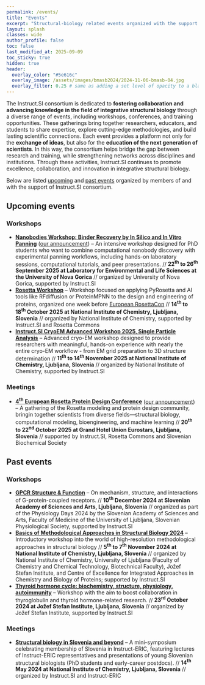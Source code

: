 ```yaml
---
permalink: /events/
title: "Events"
excerpt: "Structural-biology related events organized with the support of Instruct.SI consortium"
layout: splash
classes: wide
author_profile: false
toc: false
last_modified_at: 2025-09-09
toc_sticky: true
hidden: true
header:
  overlay_color: "#5e616c"
  overlay_image: /assets/images/bmasb2024/2024-11-06-bmasb-04.jpg
  overlay_filter: 0.25 # same as adding a set level of opacity to a black background
---
```


The Instruct.SI consortium is dedicated to **fostering collaboration and advancing knowledge in the field of integrative structural biology** through a diverse range of events, including workshops, conferences, and training opportunities. These gatherings bring together researchers, educators, and students to share expertise, explore cutting-edge methodologies, and build lasting scientific connections. Each event provides a platform not only for the **exchange of ideas**, but also for the **education of the next generation of scientists**. In this way, the consortium helps bridge the gap between research and training, while strengthening networks across disciplines and institutions. Through these activities, Instruct.SI continues to promote excellence, collaboration, and innovation in integrative structural biology.

Below are listed [upcoming](/events/#upcoming-events) and [past events](/events/#past-events) organized by members of and with the support of Instruct.SI consortium.

## Upcoming events

### Workshops

- [**Nanobodies Workshop: Binder Recovery by In Silico and In Vitro Panning**](https://indico.ijs.si/event/2966/) ([our announcement](/events/nanobodies_workshop_2025/)) – An intensive workshop designed for PhD students who want to combine computational nanobody discovery with experimental panning workflows, including hands-on laboratory sessions, computational tutorials, and peer presentations. // **22<sup>th</sup> to 26<sup>th</sup> September 2025 at Laboratory for Environmental and Life Sciences at the University of Nova Gorica** // organized by University of Nova Gorica, supported by Instruct.SI
- [**Rosetta Workshop**](/events/rosetta_workshop_2025) – Workshop focused on applying PyRosetta and AI tools like RFdiffusion or ProteinMPNN to the design and engineering of proteins, organized one week before [European RosettaCon](https://instruct-eric.si/events/rosetta_con_2025/) // **14<sup>th</sup> to 18<sup>th</sup> October 2025 at National Institute of Chemistry, Ljubljana, Slovenia** // organized by National Institute of Chemistry, supported by Instruct.SI and Rosetta Commons
- [**Instruct.SI CryoEM Advanced Workshop 2025, Single Particle Analysis**](/spa2025/) – Advanced cryo-EM workshop designed to provide researchers with meaningful, hands-on experience with nearly the entire cryo-EM workflow - from EM grid preparation to 3D structure determination // **11<sup>th</sup> to 14<sup>th</sup> November 2025 at National Institute of Chemistry, Ljubljana, Slovenia** // organized by National Institute of Chemistry, supported by Instruct.SI

### Meetings

- [**4<sup>th</sup> European Rosetta Protein Design Conference**](https://europeanrosettacon.org/) ([our announcement]((https://instruct-eric.si/events/rosetta_con_2025/))) – A gathering of the Rosetta modeling and protein design community, bringin together scientists from diverse fields—structural biology, computational modeling, bioengineering, and machine learning // **20<sup>th</sup> to 22<sup>nd</sup> October 2025 at Grand Hotel Union Eurostars, Ljubljana, Slovenia** // supported by Instruct.SI, Rosetta Commons and Slovenian Biochemical Society

## Past events

### Workshops

- [**GPCR Structure & Function**](/events/gpcr-structure-function-workshop-2024/) – On mechanism, structure, and interactions of G-protein-coupled receptors. // **10<sup>th</sup> December 2024 at Slovenian Academy of Sciences and Arts, Ljubljana, Slovenia** // organized as part of the Physiology Days 2024 by the Slovenian Academy of Sciences and Arts, Faculty of Medicine of the University of Ljubljana, Slovenian Physiological Society, supported by Instruct.SI
- [**Basics of Methodological Approaches in Structural Biology 2024**](/bmasb204/) – Introductory workshop into the world of high-resolution methodological approaches in structural biology // **5<sup>th</sup> to 7<sup>th</sup> November 2024 at National Institute of Chemistry, Ljubljana, Slovenia** // organized by National Institute of Chemistry, University of Ljubljana (Faculty of Chemistry and Chemical Technology, Biotechnical Faculty), Jožef Stefan Institute, and Centre of Excellence for Integrated Approaches in Chemistry and Biology of Proteins; supported by Instruct.SI
- [**Thyroid hormone cycle: biochemistry, structure, physiology, autoimmunity**](/events/thyroid-hormone-cycle-2024-workshop/) – Workshop with the aim to boost collaboration in thyroglobulin and thyroid hormone-related research. // **23<sup>rd</sup> October 2024 at Jožef Stefan Institute, Ljubljana, Slovenia** // organized by Jožef Stefan Institute, supported by Instruct.SI

### Meetings

- [**Structural biology in Slovenia and beyond**](/events/mini-symposium-structural-biology-slovenia-14may24/) – A mini-symposium celebrating membership of Slovenia in Instruct-ERIC, featuring lectures of Instruct-ERIC representatives and 
presentations of young Slovenian structural biologists (PhD students and early-career postdocs). // **14<sup>th</sup> May 2024 at National Institute of Chemistry, Ljubljana, Slovenia** // organized by Instruct.SI and Instruct-ERIC